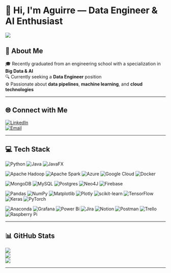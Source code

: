 # 👋 Hi, I'm Aguirre — Data Engineer & AI Enthusiast

[![](https://visitcount.itsvg.in/api?id=sh4r-KO&icon=0&color=0)](https://visitcount.itsvg.in)

## 💫 About Me
🎓 Recently graduated from an engineering school with a specialization in **Big Data & AI**  
🔍 Currently seeking a **Data Engineer** position  
⚙️ Passionate about **data pipelines**, **machine learning**, and **cloud technologies**

---

## 🌐 Connect with Me

[![LinkedIn](https://img.shields.io/badge/LinkedIn-%230077B5.svg?logo=linkedin&logoColor=white)](https://www.linkedin.com/in/aguirre-c-923bb81a4/)  
[![Email](https://img.shields.io/badge/Email-D14836?logo=gmail&logoColor=white)](mailto:aguirrecabrol5@gmail.com)

---

## 💻 Tech Stack

<!-- Programming Languages & Frameworks -->
![Python](https://img.shields.io/badge/python-3670A0?style=for-the-badge&logo=python&logoColor=ffdd54)
![Java](https://img.shields.io/badge/java-%23ED8B00.svg?style=for-the-badge&logo=openjdk&logoColor=white)
![JavaFX](https://img.shields.io/badge/javafx-%23FF0000.svg?style=for-the-badge&logo=javafx&logoColor=white)

<!-- Big Data & Cloud -->
![Apache Hadoop](https://img.shields.io/badge/Apache%20Hadoop-66CCFF?style=for-the-badge&logo=apachehadoop&logoColor=black)
![Apache Spark](https://img.shields.io/badge/Apache%20Spark-FDEE21?style=for-the-badge&logo=apachespark&logoColor=black)
![Azure](https://img.shields.io/badge/azure-%230072C6.svg?style=for-the-badge&logo=microsoftazure&logoColor=white)
![Google Cloud](https://img.shields.io/badge/GoogleCloud-%234285F4.svg?style=for-the-badge&logo=google-cloud&logoColor=white)
![Docker](https://img.shields.io/badge/docker-%230db7ed.svg?style=for-the-badge&logo=docker&logoColor=white)

<!-- Databases -->
![MongoDB](https://img.shields.io/badge/MongoDB-%234ea94b.svg?style=for-the-badge&logo=mongodb&logoColor=white)
![MySQL](https://img.shields.io/badge/mysql-4479A1.svg?style=for-the-badge&logo=mysql&logoColor=white)
![Postgres](https://img.shields.io/badge/postgres-%23316192.svg?style=for-the-badge&logo=postgresql&logoColor=white)
![Neo4J](https://img.shields.io/badge/Neo4j-008CC1?style=for-the-badge&logo=neo4j&logoColor=white)
![Firebase](https://img.shields.io/badge/firebase-%23039BE5.svg?style=for-the-badge&logo=firebase)

<!-- Data Science & ML -->
![Pandas](https://img.shields.io/badge/pandas-%23150458.svg?style=for-the-badge&logo=pandas&logoColor=white)
![NumPy](https://img.shields.io/badge/numpy-%23013243.svg?style=for-the-badge&logo=numpy&logoColor=white)
![Matplotlib](https://img.shields.io/badge/Matplotlib-%23ffffff.svg?style=for-the-badge&logo=Matplotlib&logoColor=black)
![Plotly](https://img.shields.io/badge/Plotly-%233F4F75.svg?style=for-the-badge&logo=plotly&logoColor=white)
![scikit-learn](https://img.shields.io/badge/scikit--learn-%23F7931E.svg?style=for-the-badge&logo=scikit-learn&logoColor=white)
![TensorFlow](https://img.shields.io/badge/TensorFlow-%23FF6F00.svg?style=for-the-badge&logo=TensorFlow&logoColor=white)
![Keras](https://img.shields.io/badge/Keras-%23D00000.svg?style=for-the-badge&logo=Keras&logoColor=white)
![PyTorch](https://img.shields.io/badge/PyTorch-%23EE4C2C.svg?style=for-the-badge&logo=PyTorch&logoColor=white)

<!-- Tools & Platforms -->
![Anaconda](https://img.shields.io/badge/Anaconda-%2344A833.svg?style=for-the-badge&logo=anaconda&logoColor=white)
![Grafana](https://img.shields.io/badge/grafana-%23F46800.svg?style=for-the-badge&logo=grafana&logoColor=white)
![Power Bi](https://img.shields.io/badge/power_bi-F2C811?style=for-the-badge&logo=powerbi&logoColor=black)
![Jira](https://img.shields.io/badge/jira-%230A0FFF.svg?style=for-the-badge&logo=jira&logoColor=white)
![Notion](https://img.shields.io/badge/Notion-%23000000.svg?style=for-the-badge&logo=notion&logoColor=white)
![Postman](https://img.shields.io/badge/Postman-FF6C37?style=for-the-badge&logo=postman&logoColor=white)
![Trello](https://img.shields.io/badge/Trello-%23026AA7.svg?style=for-the-badge&logo=Trello&logoColor=white)
![Raspberry Pi](https://img.shields.io/badge/-Raspberry_Pi-C51A4A?style=for-the-badge&logo=Raspberry-Pi)

---

## 📊 GitHub Stats

![](https://github-readme-stats.vercel.app/api?username=sh4r-KO&theme=dark&hide_border=true&include_all_commits=false&count_private=false)<br/>
![](https://nirzak-streak-stats.vercel.app/?user=sh4r-KO&theme=dark&hide_border=true)<br/>
![](https://github-readme-stats.vercel.app/api/top-langs/?username=sh4r-KO&theme=dark&hide_border=true&layout=compact)

---

<!-- Proudly created with GPRM ( https://gprm.itsvg.in ) -->
